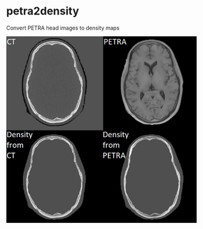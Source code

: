 # petra2density
Convert PETRA head images to density maps

![Example data](/docs/images/example.jpg)
